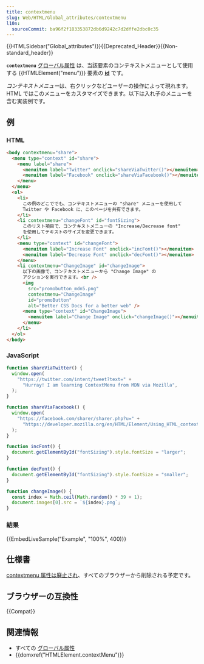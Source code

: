 ```yaml
---
title: contextmenu
slug: Web/HTML/Global_attributes/contextmenu
l10n:
  sourceCommit: ba96f2f183353872db6d9242c7d2dffe2dbc0c35
---
```


{{HTMLSidebar("Global_attributes")}}{{Deprecated_Header}}{{Non-standard_header}}

**`contextmenu`** [グローバル属性](/ja/docs/Web/HTML/Global_attributes) は、当該要素のコンテキストメニューとして使用する {{HTMLElement("menu")}} 要素の [**id**](/ja/docs/Web/HTML/Global_attributes/id) です。

*コンテキストメニュー*は、右クリックなどユーザーの操作によって現れます。 HTML ではこのメニューをカスタマイズできます。以下は入れ子のメニューを含む実装例です。

## 例

### HTML

```html
<body contextmenu="share">
  <menu type="context" id="share">
    <menu label="share">
      <menuitem label="Twitter" onclick="shareViaTwitter()"></menuitem>
      <menuitem label="Facebook" onclick="shareViaFacebook()"></menuitem>
    </menu>
  </menu>
  <ol>
    <li>
      この例のどこででも、コンテキストメニューの "share" メニューを使用して
      Twitter や Facebook に、このページを共有できます。
    </li>
    <li contextmenu="changeFont" id="fontSizing">
      このリスト項目で、コンテキストメニューの "Increase/Decrease font"
      を使用してテキストのサイズを変更できます。
    </li>
    <menu type="context" id="changeFont">
      <menuitem label="Increase Font" onclick="incFont()"></menuitem>
      <menuitem label="Decrease Font" onclick="decFont()"></menuitem>
    </menu>
    <li contextmenu="ChangeImage" id="changeImage">
      以下の画像で、コンテキストメニューから "Change Image" の
      アクションを実行できます。<br />
      <img
        src="promobutton_mdn5.png"
        contextmenu="ChangeImage"
        id="promoButton"
        alt="Better CSS Docs for a better web" />
      <menu type="context" id="ChangeImage">
        <menuitem label="Change Image" onclick="changeImage()"></menuitem>
      </menu>
    </li>
  </ol>
</body>
```

### JavaScript

```js
function shareViaTwitter() {
  window.open(
    "https://twitter.com/intent/tweet?text=" +
      "Hurray! I am learning ContextMenu from MDN via Mozilla",
  );
}

function shareViaFacebook() {
  window.open(
    "https://facebook.com/sharer/sharer.php?u=" +
      "https://developer.mozilla.org/en/HTML/Element/Using_HTML_context_menus",
  );
}

function incFont() {
  document.getElementById("fontSizing").style.fontSize = "larger";
}

function decFont() {
  document.getElementById("fontSizing").style.fontSize = "smaller";
}

function changeImage() {
  const index = Math.ceil(Math.random() * 39 + 1);
  document.images[0].src = `${index}.png`;
}
```

### 結果

{{EmbedLiveSample("Example", "100%", 400)}}

## 仕様書

[contextmenu 属性は廃止され](https://html.spec.whatwg.org/multipage/obsolete.html#attr-contextmenu)、すべてのブラウザーから削除される予定です。

## ブラウザーの互換性

{{Compat}}

## 関連情報

- すべての [グローバル属性](/ja/docs/Web/HTML/Global_attributes)
- {{domxref("HTMLElement.contextMenu")}}
